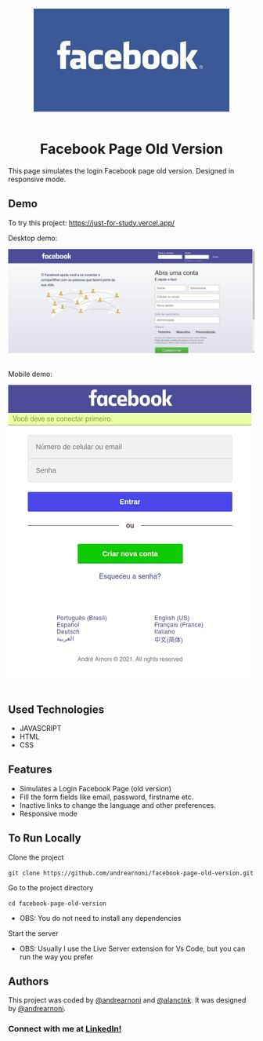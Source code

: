 <p align="center">
  <img src="./images/facebook-logo1.jpg" width="400px"><br><br>
<p>

<h1 align="center">Facebook Page Old Version</h1>

This page simulates the login Facebook page old version. Designed in responsive mode.

## Demo

To try this project: https://just-for-study.vercel.app/<br>

Desktop demo:

<img src="./images/gif-desktop.gif"><br><br>

Mobile demo: 

<img src="./images/gif-mobile.gif"><br><br>

## Used Technologies

* JAVASCRIPT
* HTML
* CSS

## Features

* Simulates a Login Facebook Page (old version)
* Fill the form fields like email, password, firstname etc.
* Inactive links to change the language and other preferences.
* Responsive mode

## To Run Locally

Clone the project

`git clone https://github.com/andrearnoni/facebook-page-old-version.git`

Go to the project directory

`cd facebook-page-old-version`

- OBS: You do not need to install any dependencies

Start the server

- OBS: Usually I use the Live Server extension for Vs Code, but you can run the way you prefer

## Authors

This project was coded by [@andrearnoni](https://github.com/andrearnoni) and [@alanctnk](https://github.com/alanctnk). It was designed by [@andrearnoni](https://github.com/andrearnoni).

### Connect with me at [LinkedIn!](https://www.linkedin.com/in/andrearnoni/) 